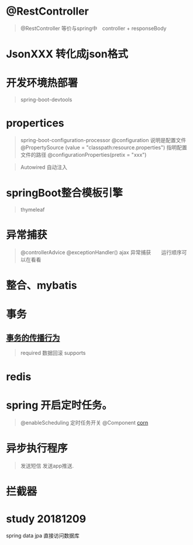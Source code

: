 # @RestController 
> @RestController 等价与spring中　controller + responseBody 


# JsonXXX 转化成json格式

# 开发环境热部署
>spring-boot-devtools

# propertices 
>spring-boot-configuration-processor
    @configuration 说明是配置文件
    @PropertySource (value = "classpath:resource.properties") 指明配置文件的路径
    @configurationProperties(pretix = "xxx")
    
    
>Autowired 自动注入

>

# springBoot整合模板引擎

> thymeleaf 


# 异常捕获
> @controllerAdvice  @exceptionHandler()
> ajax 异常捕获　　运行顺序可以在看看

# 整合、mybatis 

# 事务
## [事务的传播行为](https://blog.csdn.net/xiaoxiangyu5/article/details/50325221)
> required 数据回滚
> supports

# redis 

# spring 开启定时任务。

> @enableScheduling 定时任务开关
> @Component 
>[corn](http://cron.qqe2.com)

# 异步执行程序
> 发送短信
> 发送app推送.

# 拦截器
>  


# study 20181209
spring data jpa 直接访问数据库






